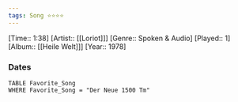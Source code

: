 ```yaml
---
tags: Song ⭐⭐⭐⭐ 
---
```

[Time:: 1:38]
[Artist:: [[Loriot]]]
[Genre:: Spoken & Audio]
[Played:: 1]
[Album:: [[Heile Welt]]]
[Year:: 1978]
### Dates
````dataview
TABLE Favorite_Song
WHERE Favorite_Song = "Der Neue 1500 Tm"
````
